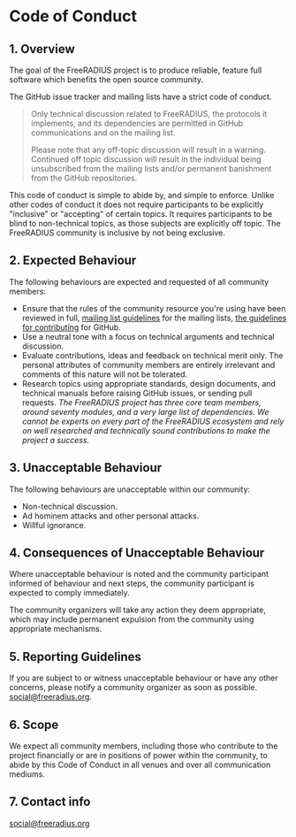 # Code of Conduct
## 1. Overview

The goal of the FreeRADIUS project is to produce reliable, feature full software which benefits the
open source community.

The GitHub issue tracker and mailing lists have a strict code of conduct.

> Only technical discussion related to FreeRADIUS, the protocols it implements, and its dependencies
> are permitted in GitHub communications and on the mailing list.
> 
> Please note that any off-topic discussion will result in a warning. Continued off topic discussion
> will result in the individual being unsubscribed from the mailing lists and/or permanent
> banishment from the GitHub repositories.

This code of conduct is simple to abide by, and simple to enforce. Unlike other codes of conduct it
does not require participants to be explicitly "inclusive" or "accepting" of certain topics. It
requires participants to be blind to non-technical topics, as those subjects are explicitly off
topic. The FreeRADIUS community is inclusive by not being exclusive.

## 2. Expected Behaviour

The following behaviours are expected and requested of all community members:

- Ensure that the rules of the community resource you're using have been reviewed in full, [mailing
  list guidelines](http://freeradius.org/list/) for the mailing lists, [the guidelines for
  contributing](https://github.com/FreeRADIUS/freeradius-server/blob/v4.0.x/.github/contributing.md)
  for GitHub.
- Use a neutral tone with a focus on technical arguments and technical discussion.
- Evaluate contributions, ideas and feedback on technical merit only.  The personal attributes of
  community members are entirely irrelevant and comments of this nature will not be tolerated.
- Research topics using appropriate standards, design documents, and technical manuals before raising
  GitHub issues, or sending pull requests.
  _The FreeRADIUS project has three core team members, around seventy modules, and a very large list 
  of dependencies. We cannot be experts on every part of the
  FreeRADIUS ecosystem and rely on well researched and technically sound contributions to make the
  project a success._

## 3. Unacceptable Behaviour

The following behaviours are unacceptable within our community:

- Non-technical discussion.
- Ad hominem attacks and other personal attacks.
- Willful ignorance.

## 4. Consequences of Unacceptable Behaviour

Where unacceptable behaviour is noted and the community participant informed of behaviour and next
steps, the community participant is expected to comply immediately.

The community organizers will take any action they deem appropriate, which may include permanent
expulsion from the community using appropriate mechanisms.

## 5. Reporting Guidelines

If you are subject to or witness unacceptable behaviour or have any other concerns, please notify a
community organizer as soon as possible. social@freeradius.org.

## 6. Scope

We expect all community members, including those who contribute to the project financially or are in
positions of power within the community, to abide by this Code of Conduct in all venues and over all
communication mediums.

## 7. Contact info

social@freeradius.org
